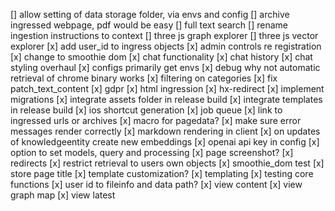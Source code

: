 \[\] allow setting of data storage folder, via envs and config
\[\] archive ingressed webpage, pdf would be easy
\[\] full text search
\[\] rename ingestion instructions to context
\[\] three js graph explorer
\[\] three js vector explorer
\[x\] add user_id to ingress objects
\[x\] admin controls re registration
\[x\] change to smoothie dom
\[x\] chat functionality
\[x\] chat history
\[x\] chat styling overhaul
\[x\] configs primarily get envs
\[x\] debug why not automatic retrieval of chrome binary works
\[x\] filtering on categories
\[x\] fix patch_text_content
\[x\] gdpr
\[x\] html ingression
\[x\] hx-redirect
\[x\] implement migrations
\[x\] integrate assets folder in release build
\[x\] integrate templates in release build
\[x\] ios shortcut generation
\[x\] job queue
\[x\] link to ingressed urls or archives
\[x\] macro for pagedata?
\[x\] make sure error messages render correctly
\[x\] markdown rendering in client
\[x\] on updates of knowledgeentity create new embeddings
\[x\] openai api key in config
\[x\] option to set models, query and processing
\[x\] page screenshot?
\[x\] redirects
\[x\] restrict retrieval to users own objects
\[x\] smoothie_dom test
\[x\] store page title
\[x\] template customization?
\[x\] templating
\[x\] testing core functions
\[x\] user id to fileinfo and data path?
\[x\] view content
\[x\] view graph map
\[x\] view latest
